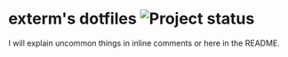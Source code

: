exterm's dotfiles ![Project status](http://stillmaintained.com/exterm/dotfiles.png)
======

I will explain uncommon things in inline comments or here in the README.